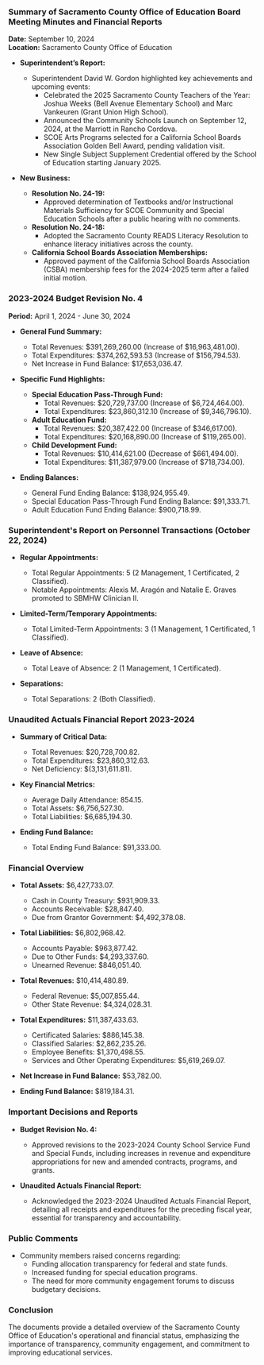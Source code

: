 ### Summary of Sacramento County Office of Education Board Meeting Minutes and Financial Reports

**Date:** September 10, 2024  
**Location:** Sacramento County Office of Education

- **Superintendent’s Report:**  
  - Superintendent David W. Gordon highlighted key achievements and upcoming events:
    - Celebrated the 2025 Sacramento County Teachers of the Year: Joshua Weeks (Bell Avenue Elementary School) and Marc Vankeuren (Grant Union High School).
    - Announced the Community Schools Launch on September 12, 2024, at the Marriott in Rancho Cordova.
    - SCOE Arts Programs selected for a California School Boards Association Golden Bell Award, pending validation visit.
    - New Single Subject Supplement Credential offered by the School of Education starting January 2025.

- **New Business:**  
  - **Resolution No. 24-19:**  
    - Approved determination of Textbooks and/or Instructional Materials Sufficiency for SCOE Community and Special Education Schools after a public hearing with no comments.
  - **Resolution No. 24-18:**  
    - Adopted the Sacramento County READS Literacy Resolution to enhance literacy initiatives across the county.  
  - **California School Boards Association Memberships:**  
    - Approved payment of the California School Boards Association (CSBA) membership fees for the 2024-2025 term after a failed initial motion. 

### 2023-2024 Budget Revision No. 4

**Period:** April 1, 2024 - June 30, 2024

- **General Fund Summary:**
  - Total Revenues: $391,269,260.00 (Increase of $16,963,481.00).
  - Total Expenditures: $374,262,593.53 (Increase of $156,794.53).
  - Net Increase in Fund Balance: $17,653,036.47.

- **Specific Fund Highlights:**
  - **Special Education Pass-Through Fund:**
    - Total Revenues: $20,729,737.00 (Increase of $6,724,464.00).
    - Total Expenditures: $23,860,312.10 (Increase of $9,346,796.10).
  - **Adult Education Fund:**
    - Total Revenues: $20,387,422.00 (Increase of $346,617.00).
    - Total Expenditures: $20,168,890.00 (Increase of $119,265.00).
  - **Child Development Fund:**
    - Total Revenues: $10,414,621.00 (Decrease of $661,494.00).
    - Total Expenditures: $11,387,979.00 (Increase of $718,734.00).

- **Ending Balances:**
  - General Fund Ending Balance: $138,924,955.49.
  - Special Education Pass-Through Fund Ending Balance: $91,333.71.
  - Adult Education Fund Ending Balance: $900,718.99.

### Superintendent's Report on Personnel Transactions (October 22, 2024)

- **Regular Appointments:**  
  - Total Regular Appointments: 5 (2 Management, 1 Certificated, 2 Classified).
  - Notable Appointments: Alexis M. Aragón and Natalie E. Graves promoted to SBMHW Clinician II.

- **Limited-Term/Temporary Appointments:**  
  - Total Limited-Term Appointments: 3 (1 Management, 1 Certificated, 1 Classified).

- **Leave of Absence:**  
  - Total Leave of Absence: 2 (1 Management, 1 Certificated).

- **Separations:**  
  - Total Separations: 2 (Both Classified).

### Unaudited Actuals Financial Report 2023-2024

- **Summary of Critical Data:**
  - Total Revenues: $20,728,700.82.
  - Total Expenditures: $23,860,312.63.
  - Net Deficiency: $(3,131,611.81).

- **Key Financial Metrics:**
  - Average Daily Attendance: 854.15.
  - Total Assets: $6,756,527.30.
  - Total Liabilities: $6,685,194.30.

- **Ending Fund Balance:**
  - Total Ending Fund Balance: $91,333.00.

### Financial Overview

- **Total Assets:** $6,427,733.07.
  - Cash in County Treasury: $931,909.33.
  - Accounts Receivable: $28,847.40.
  - Due from Grantor Government: $4,492,378.08.

- **Total Liabilities:** $6,802,968.42.
  - Accounts Payable: $963,877.42.
  - Due to Other Funds: $4,293,337.60.
  - Unearned Revenue: $846,051.40.

- **Total Revenues:** $10,414,480.89.
  - Federal Revenue: $5,007,855.44.
  - Other State Revenue: $4,324,028.31.

- **Total Expenditures:** $11,387,433.63.
  - Certificated Salaries: $886,145.38.
  - Classified Salaries: $2,862,235.26.
  - Employee Benefits: $1,370,498.55.
  - Services and Other Operating Expenditures: $5,619,269.07.

- **Net Increase in Fund Balance:** $53,782.00.
- **Ending Fund Balance:** $819,184.31.

### Important Decisions and Reports

- **Budget Revision No. 4:**  
  - Approved revisions to the 2023-2024 County School Service Fund and Special Funds, including increases in revenue and expenditure appropriations for new and amended contracts, programs, and grants.

- **Unaudited Actuals Financial Report:**  
  - Acknowledged the 2023-2024 Unaudited Actuals Financial Report, detailing all receipts and expenditures for the preceding fiscal year, essential for transparency and accountability.

### Public Comments

- Community members raised concerns regarding:
  - Funding allocation transparency for federal and state funds.
  - Increased funding for special education programs.
  - The need for more community engagement forums to discuss budgetary decisions.

### Conclusion

The documents provide a detailed overview of the Sacramento County Office of Education's operational and financial status, emphasizing the importance of transparency, community engagement, and commitment to improving educational services.
